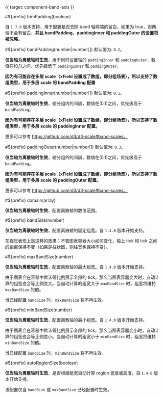 {{ target: component-band-axis }}

<!-- IBandAxisSpec -->

#${prefix} trimPadding(boolean)

自 `1.7.0` 版本支持，用于配置是否去除 band 轴两端的留白，如果为 true，则两端不会有留白，**并且 bandPadding、paddingInner 和 paddingOuter 的设置将被忽略**。

#${prefix} bandPadding(number|number[])
默认值为: `0.2`。

**仅当轴为离散轴时生效**，用于同时设置轴的 `paddingInner` 和 `paddingOuter`，数值在(0,1)之间，优先级低于 `paddingInner` 和 `paddingOuter`。

**因为有可能存在多层 scale（xField 设置成了数组，即分组场景），所以支持了数组类型，用于多层 scale 的 bandPadding 配置**

#${prefix} paddingInner(number|number[])
默认值为: `0.1`。

**仅当轴为离散轴时生效**，轴分组内的间隔，数值在(0,1)之间，优先级高于 `bandPadding`。

**因为有可能存在多层 scale（xField 设置成了数组，即分组场景），所以支持了数组类型，用于多层 scale 的 paddingInner 配置。**

更多可以参考 https://github.com/d3/d3-scale#band-scales。

#${prefix} paddingOuter(number|number[])
默认值为: `0.3`。

**仅当轴为离散轴时生效**，轴分组外的间隔，数值在(0,1)之间，优先级高于 `bandPadding`。

**因为有可能存在多层 scale（xField 设置成了数组，即分组场景），所以支持了数组类型，用于多层 scale 的 paddingOuter 配置。**

更多可以参考 https://github.com/d3/d3-scale#band-scales。

#${prefix} domain(array)

**仅当轴为离散轴时生效**，配置离散轴的数值范围。

#${prefix} bandSize(number)

**仅当轴为离散轴时生效**，配置离散轴的固定组宽。自 `1.4.0` 版本开始支持。

在视觉表现上是这样的效果：不管图表容器大小如何变化，轴上 tick 和 tick 之间的距离保持不变（如果是柱状图，则柱宽也保持不变）。

#${prefix} maxBandSize(number)

**仅当轴为离散轴时生效**，配置离散轴的最大组宽。自 `1.4.0` 版本开始支持。

由于图表会在容器中默认等比例展示全部的 tick，那么当图表容器变大时，自动计算的组宽也会等比例变大。当自动计算的组宽大于 `maxBandSize` 时，组宽将维持 `maxBandSize` 的值。

当已经配置 `bandSize` 时，`maxBandSize` 将不再生效。

#${prefix} minBandSize(number)

**仅当轴为离散轴时生效**，配置离散轴的最小组宽。自 `1.4.0` 版本开始支持。

由于图表会在容器中默认等比例展示全部的 tick，那么当图表容器变小时，自动计算的组宽也会等比例变小。当自动计算的组宽小于 `minBandSize` 时，组宽将维持 `minBandSize` 的值。

当已经配置 `bandSize` 时，`minBandSize` 将不再生效。

#${prefix} autoRegionSize(boolean)

**仅当轴为离散轴时生效**，是否根据组宽自动计算 region 宽度或高度。自 `1.4.0` 版本开始支持。

该配置仅当 `bandSize` 或 `maxBandSize` 已经配置时生效。
